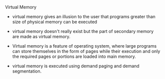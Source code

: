 Virtual Memory

- virtual memory gives an illusion to the user that programs greater than size of physical memory can be executed

- virtual memory doesn't really exist but the part of secondary memory are made as virtual memory.

- Virtual memory is a feature of operating system, where large programs can store themselves in the form of pages while their execution and only the required pages or portions are loaded into main memory.

- virtual memory is executed using demand paging and demand segmentation.
